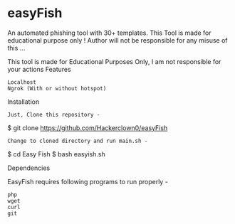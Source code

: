 # easyFish
An automated phishing tool with 30+ templates. This Tool is made for educational purpose only ! Author will not be responsible for any misuse of this ...


This tool is made for Educational Purposes Only, I am not responsible for your actions
Features

    Localhost
    Ngrok (With or without hotspot)

Installation

    Just, Clone this repository -

$ git clone https://github.com/Hackerclown0/easyFish

    Change to cloned directory and run main.sh -

$ cd Easy Fish
$ bash easyish.sh

Dependencies

EasyFish requires following programs to run properly -

    php
    wget
    curl
    git

